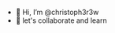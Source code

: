 - 👋 Hi, I’m @christoph3r3w
- 👀 let's collaborate and learn
<!---
christoph3r3w/christoph3r3w is a ✨ special ✨ repository because its `README.md` (this file) appears on your GitHub profile.
You can click the Preview link to take a look at your changes.
--->
